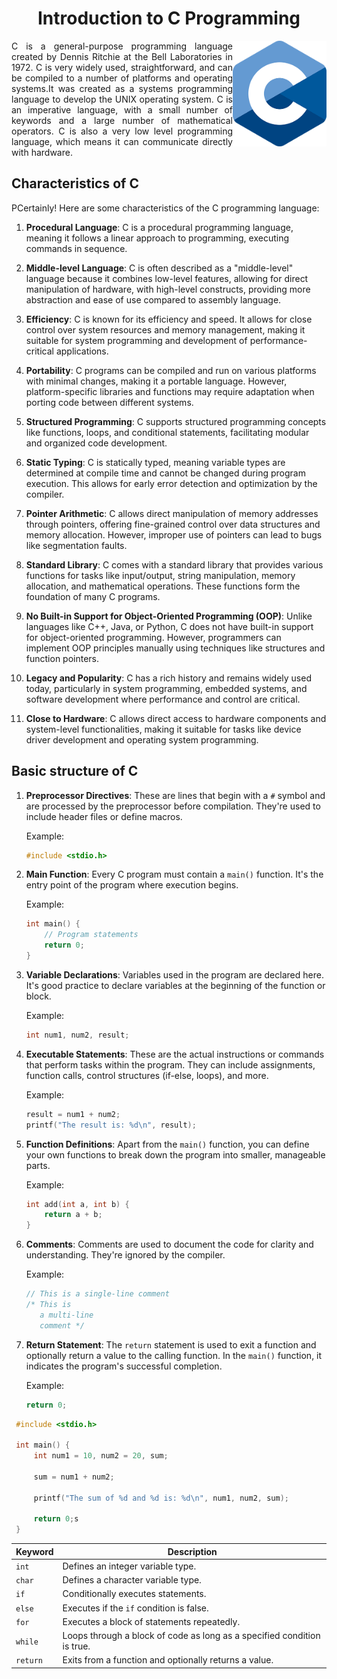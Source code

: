 <h1 align="center"> Introduction to C Programming</h1>
<p align="justify">
<img src="C_Logo.png" alt="C Programming Language" width="150" align="right">
 C is a general-purpose programming language created by Dennis Ritchie at the Bell Laboratories in 1972. C is very widely used, straightforward, and can be compiled to a number of platforms and operating systems.It was created as a systems programming language to develop the UNIX operating system. C is an imperative language, with a small number of keywords and a large number of mathematical operators. C is also a very low level programming language, which means it can communicate directly with hardware. 
</p>
<p>
  <h2><b>Characteristics of C</b></h2>
  PCertainly! Here are some characteristics of the C programming language:
  
  1. **Procedural Language**: C is a procedural programming language, meaning it follows a linear approach to programming, executing commands in sequence.
  
  2. **Middle-level Language**: C is often described as a "middle-level" language because it combines low-level features, allowing for direct manipulation of hardware, with high-level constructs, providing more abstraction and ease of use compared to assembly language.
  
  3. **Efficiency**: C is known for its efficiency and speed. It allows for close control over system resources and memory management, making it suitable for system programming and development of performance-critical applications.
  
  4. **Portability**: C programs can be compiled and run on various platforms with minimal changes, making it a portable language. However, platform-specific libraries and functions may require adaptation when porting code between different systems.
  
  5. **Structured Programming**: C supports structured programming concepts like functions, loops, and conditional statements, facilitating modular and organized code development.
  
  6. **Static Typing**: C is statically typed, meaning variable types are determined at compile time and cannot be changed during program execution. This allows for early error detection and optimization by the compiler.
  
  7. **Pointer Arithmetic**: C allows direct manipulation of memory addresses through pointers, offering fine-grained control over data structures and memory allocation. However, improper use of pointers can lead to bugs like segmentation faults.
  
  8. **Standard Library**: C comes with a standard library that provides various functions for tasks like input/output, string manipulation, memory allocation, and mathematical operations. These functions form the foundation of many C programs.
  
  9. **No Built-in Support for Object-Oriented Programming (OOP)**: Unlike languages like C++, Java, or Python, C does not have built-in support for object-oriented programming. However, programmers can implement OOP principles manually using techniques like structures and function pointers.
  
  10. **Legacy and Popularity**: C has a rich history and remains widely used today, particularly in system programming, embedded systems, and software development where performance and control are critical.
  
  11. **Close to Hardware**: C allows direct access to hardware components and system-level functionalities, making it suitable for tasks like device driver development and operating system programming.
</p>

  <h2><b>Basic structure of C</b></h2>
  
  1. **Preprocessor Directives**: These are lines that begin with a `#` symbol and are processed by the preprocessor before compilation. They're used to include header files or define macros.
  
     Example:
     ```c
     #include <stdio.h>
     ```
  
  2. **Main Function**: Every C program must contain a `main()` function. It's the entry point of the program where execution begins.
  
     Example:
     ```c
     int main() {
         // Program statements
         return 0;
     }
     ```
  
  3. **Variable Declarations**: Variables used in the program are declared here. It's good practice to declare variables at the beginning of the function or block.
  
     Example:
     ```c
     int num1, num2, result;
     ```
  
  4. **Executable Statements**: These are the actual instructions or commands that perform tasks within the program. They can include assignments, function calls, control structures (if-else, loops), and more.
  
     Example:
     ```c
     result = num1 + num2;
     printf("The result is: %d\n", result);
     ```
  
  5. **Function Definitions**: Apart from the `main()` function, you can define your own functions to break down the program into smaller, manageable parts.
  
     Example:
     ```c
     int add(int a, int b) {
         return a + b;
     }
     ```
  
  6. **Comments**: Comments are used to document the code for clarity and understanding. They're ignored by the compiler.
  
     Example:
     ```c
     // This is a single-line comment
     /* This is
        a multi-line
        comment */
     ```
  
  7. **Return Statement**: The `return` statement is used to exit a function and optionally return a value to the calling function. In the `main()` function, it indicates the program's successful completion.
  
     Example:
     ```c
     return 0;
     ```
 ```c
  #include <stdio.h>
  
  int main() {
      int num1 = 10, num2 = 20, sum;
      
      sum = num1 + num2;
      
      printf("The sum of %d and %d is: %d\n", num1, num2, sum);
      
      return 0;s
  }
  ```


| Keyword   | Description                          |
| --------- | ------------------------------------ |
| `int`     | Defines an integer variable type.    |
| `char`    | Defines a character variable type.   |
| `if`      | Conditionally executes statements.   |
| `else`    | Executes if the `if` condition is false. |
| `for`     | Executes a block of statements repeatedly. |
| `while`   | Loops through a block of code as long as a specified condition is true. |
| `return`  | Exits from a function and optionally returns a value. |
